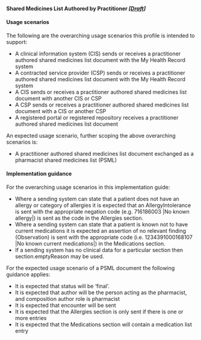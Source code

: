 #### Shared Medicines List Authored by Practitioner *[[Draft](http://hl7.org/fhir/stu3/valueset-publication-status.html)]*

#### Usage scenarios 

The following are the overarching usage scenarios this profile is intended to support:

* A clinical information system (CIS) sends or receives a practitioner authored shared medicines list document with the My Health Record system
* A contracted service provider (CSP) sends or receives a practitioner authored shared medicines list document with the My Health Record system
* A CIS sends or receives a practitioner authored shared medicines list document with another CIS or CSP
* A CSP sends or receives a practitioner authored shared medicines list document with a CIS or another CSP
* A registered portal or registered repository receives a practitioner authored shared medicines list document

An expected usage scenario, further scoping the above overarching scenarios is:
* A practitioner authored shared medicines list document exchanged as a pharmacist shared medicines list (PSML)

#### Implementation guidance 

For the overarching usage scenarios in this implementation guide:

* Where a sending system can state that a patient does not have an allergy or category of allergies it is expected that an AllergyIntolerance is sent with the appropriate negation code (e.g. 716186003 \|No known allergy\|) is sent as the code in the Allergies section.
* Where a sending system can state that a patient is known not to have current medications it is expected an assertion of no relevant finding (Observation) is sent with the appropriate code (i.e. 1234391000168107 \|No known current medications\|) in the Medications section.
* If a sending system has no clinical data for a particular section then section.emptyReason may be used.

For the expected usage scenario of a PSML document the following guidance applies:

* It is expected that status will be ‘final’.
* It is expected that author will be the person acting as the pharmacist, and composition author role is pharmacist
* It is expected that encounter will be sent
* It is expected that the Allergies section is only sent if there is one or more entries
* It is expected that the Medications section will contain a medication list entry



 
  
   
